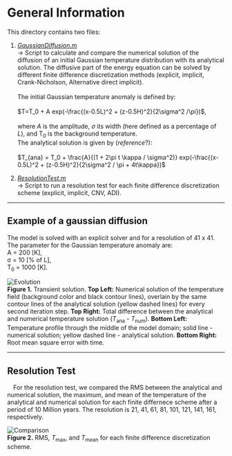 # General Information

This directory contains two files: 

1. [*GaussianDiffusion.m*](https://github.com/LukasFuchs/FDCSGm/blob/main/Benchmark/GaussDiffusion/GausschenDiffusion.m)<br>
   -> Script to calculate and compare the numerical solution of the diffusion of an initial Gaussian temperature distribution with its analytical solution. The diffusive part of the energy equation can be solved by different finite difference discretization methods (explicit, implicit, Crank-Nicholson, Alternative direct implicit).<br><br>
   The initial Gaussian temperature anomaly is defined by: <br><br>
   $T=T_0 + A exp(-\frac{(x-0.5L)^2 + (z-0.5H)^2}{2\sigma^2 /\pi})$,<br><br>
   where *A* is the amplitude, *σ* its width (here defined as a percentage of *L*), and T<sub>0</sub> is the background temperature. <br>
   The analytical solution is given by (*reference*?):<br><br>
   $T_{ana} = T_0 + \frac{A}{(1 + 2\pi t \kappa / \sigma^2)} exp(-\frac{(x-0.5L)^2 + (z-0.5H)^2}{2\sigma^2 / \pi + 4t\kappa})$<br>

2. [*ResolutionTest.m*](https://github.com/LukasFuchs/FDCSGm/blob/main/Benchmark/GaussDiffusion/ResolutionTest.m)<br>
   -> Script to run a resolution test for each finite difference discretization scheme (explicit, implicit, CNV, ADI).

------------------------------------------------------------------------

## Example of a gaussian diffusion 

The model is solved with an explicit solver and for a resolution of 41 x 41. <br>
The parameter for the Gaussian temperature anomaly are: <br> 
A = 200 [K], <br>
σ = 10 [% of L], <br>
T<sub>0</sub> = 1000 [K]. <br>

![Evolution](https://github.com/LukasFuchs/FDCSGm/assets/25866942/4ef2feff-8b47-41f8-83df-d8ed04f7f5a3)<br>
**Figure 1.** Transient solution. **Top Left:** Numerical solution of the temperature field (background color and black contour lines), overlain by the same contour lines of the analytical solution (yellow dashed lines) for every second iteration step. **Top Right:** Total difference between the analytical and numerical temperature solution (*T*<sub>ana</sub> - *T*<sub>num</sub>). **Bottom Left:** Temperature profile through the middle of the model domain; solid line - numerical solution; yellow dashed line - analytical solution. **Bottom Right:** Root mean square error with time. 

--------------------------------------------------------------

## Resolution Test

&emsp;For the resolution test, we compared the RMS between the analytical and numerical solution, the maximum, and mean of the temperature of the analytical and numerical solution for each finite differnece scheme after a period of 10 Million years. The resolution is 21, 41, 61, 81, 101, 121, 141, 161, respectively.

![Comparison](https://github.com/LukasFuchs/FDCSGm/assets/25866942/d298959d-8622-462f-b888-c434b57747c8)<br>
**Figure 2.** RMS, *T*<sub>max</sub>, and *T*<sub>mean</sub> for each finite difference discretization scheme. 

